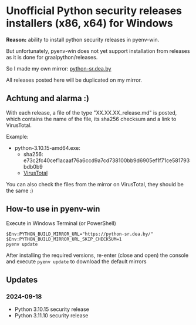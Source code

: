 # Unofficial Python security releases installers (x86, x64) for Windows

**Reason:** ability to install python security releases in pyenv-win.

But unfortunately, pyenv-win does not yet support installation from releases as it is done for graalpython/releases.

So I made my own mirror: [python-sr.dea.by](https://python-sr.dea.by)

All releases posted here will be duplicated on my mirror.

## Achtung and alarma :)

With each release, a file of the type "XX.XX.XX_release.md" is posted, which contains the name of the file, its sha256 checksum and a link to VirusTotal.

Example:
- python-3.10.15-amd64.exe:
  - sha256: e73c2fc40cef1acaaf76a6ccd9a7cd738100bb9d6905ef1f71ce581793bdb0b9
  - [VirusTotal](https://www.virustotal.com/gui/file/e73c2fc40cef1acaaf76a6ccd9a7cd738100bb9d6905ef1f71ce581793bdb0b9)

You can also check the files from the mirror on VirusTotal, they should be the same :)

## How-to use in pyenv-win

Execute in Windows Terminal (or PowerShell)
```
$Env:PYTHON_BUILD_MIRROR_URL="https://python-sr.dea.by/"
$Env:PYTHON_BUILD_MIRROR_URL_SKIP_CHECKSUM=1
pyenv update
```
After installing the required versions, re-enter (close and open) the console and execute `pyenv update` to download the default mirrors


## Updates

### 2024-09-18

- Python 3.10.15 security release
- Python 3.11.10 security release
